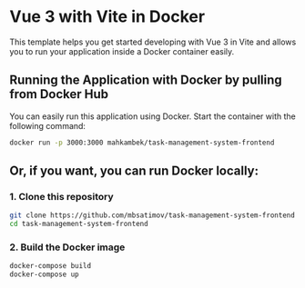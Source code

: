 # Vue 3 with Vite in Docker

This template helps you get started developing with Vue 3 in Vite and allows you to run your application inside a Docker container easily.

## Running the Application with Docker by pulling from Docker Hub

You can easily run this application using Docker. Start the container with the following command:

```sh
docker run -p 3000:3000 mahkambek/task-management-system-frontend
```

## Or, if you want, you can run Docker locally:

### 1. Clone this repository

```sh
git clone https://github.com/mbsatimov/task-management-system-frontend
cd task-management-system-frontend
```

### 2. Build the Docker image

```sh
docker-compose build
docker-compose up
```
